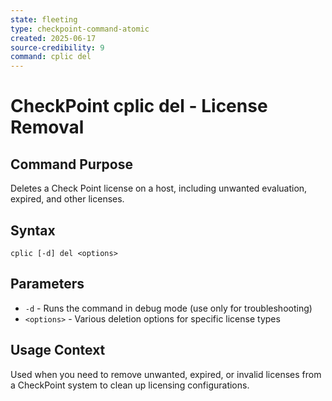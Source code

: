 ```yaml
---
state: fleeting
type: checkpoint-command-atomic
created: 2025-06-17
source-credibility: 9
command: cplic del
---
```


# CheckPoint cplic del - License Removal

## Command Purpose
Deletes a Check Point license on a host, including unwanted evaluation, expired, and other licenses.

## Syntax
```
cplic [-d] del <options>
```

## Parameters
- `-d` - Runs the command in debug mode (use only for troubleshooting)
- `<options>` - Various deletion options for specific license types

## Usage Context
Used when you need to remove unwanted, expired, or invalid licenses from a CheckPoint system to clean up licensing configurations.